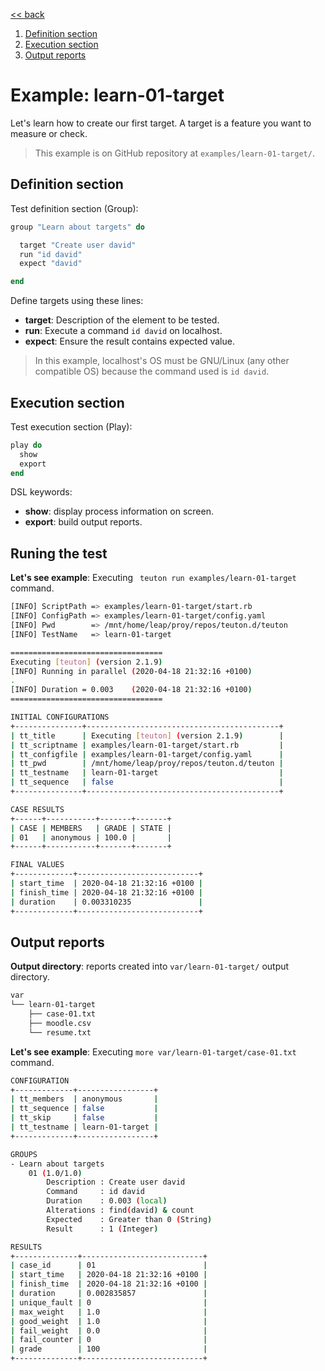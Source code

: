 [<< back](README.md)

1. [Definition section](#definition-section)
2. [Execution section](#execution-section)
3. [Output reports](#output-reports)

# Example: learn-01-target

Let's learn how to create our first target.
A target is a feature you want to measure or check.

> This example is on GitHub repository at `examples/learn-01-target/`.

## Definition section

Test definition section (Group):
```ruby
group "Learn about targets" do

  target "Create user david"
  run "id david"
  expect "david"

end
```

Define targets using these lines:
* **target**: Description of the element to be tested.
* **run**: Execute a command `id david` on localhost.
* **expect**: Ensure the result contains expected value.

> In this example, localhost's OS must be GNU/Linux (any other compatible OS) because the command used is `id david`.

## Execution section

Test execution section (Play):

```ruby
play do
  show
  export
end
```

DSL keywords:
* **show**: display process information on screen.
* **export**: build output reports.

## Runing the test

**Let's see example**: Executing ` teuton run examples/learn-01-target` command.

```bash
[INFO] ScriptPath => examples/learn-01-target/start.rb
[INFO] ConfigPath => examples/learn-01-target/config.yaml
[INFO] Pwd        => /mnt/home/leap/proy/repos/teuton.d/teuton
[INFO] TestName   => learn-01-target

==================================
Executing [teuton] (version 2.1.9)
[INFO] Running in parallel (2020-04-18 21:32:16 +0100)
.
[INFO] Duration = 0.003    (2020-04-18 21:32:16 +0100)
==================================

INITIAL CONFIGURATIONS
+---------------+-------------------------------------------+
| tt_title      | Executing [teuton] (version 2.1.9)        |
| tt_scriptname | examples/learn-01-target/start.rb         |
| tt_configfile | examples/learn-01-target/config.yaml      |
| tt_pwd        | /mnt/home/leap/proy/repos/teuton.d/teuton |
| tt_testname   | learn-01-target                           |
| tt_sequence   | false                                     |
+---------------+-------------------------------------------+

CASE RESULTS
+------+-----------+-------+-------+
| CASE | MEMBERS   | GRADE | STATE |
| 01   | anonymous | 100.0 |       |
+------+-----------+-------+-------+

FINAL VALUES
+-------------+---------------------------+
| start_time  | 2020-04-18 21:32:16 +0100 |
| finish_time | 2020-04-18 21:32:16 +0100 |
| duration    | 0.003310235               |
+-------------+---------------------------+
```

## Output reports

**Output directory**: reports created into `var/learn-01-target/` output directory.

```bash
var
└── learn-01-target
    ├── case-01.txt
    ├── moodle.csv
    └── resume.txt
```

**Let's see example**: Executing `more var/learn-01-target/case-01.txt` command.

```bash
CONFIGURATION
+-------------+-----------------+
| tt_members  | anonymous       |
| tt_sequence | false           |
| tt_skip     | false           |
| tt_testname | learn-01-target |
+-------------+-----------------+

GROUPS
- Learn about targets
    01 (1.0/1.0)
        Description : Create user david
        Command     : id david
        Duration    : 0.003 (local)
        Alterations : find(david) & count
        Expected    : Greater than 0 (String)
        Result      : 1 (Integer)

RESULTS
+--------------+---------------------------+
| case_id      | 01                        |
| start_time   | 2020-04-18 21:32:16 +0100 |
| finish_time  | 2020-04-18 21:32:16 +0100 |
| duration     | 0.002835857               |
| unique_fault | 0                         |
| max_weight   | 1.0                       |
| good_weight  | 1.0                       |
| fail_weight  | 0.0                       |
| fail_counter | 0                         |
| grade        | 100                       |
+--------------+---------------------------+
```
